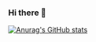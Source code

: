### Hi there 👋

[![Anurag's GitHub stats](https://github-readme-stats.vercel.app/api?username=sillydomnom)](https://github.com/anuraghazra/github-readme-stats)

<!--
**Dommicrafter/Dommicrafter** is a ✨ _special_ ✨ repository because its `README.md` (this file) appears on your GitHub profile.

Here are some ideas to get you started:

- 🔭 I’m currently working on ...
- 🌱 I’m currently learning ...
- 👯 I’m looking to collaborate on ...
- 🤔 I’m looking for help with ...
- 💬 Ask me about ...
- 📫 How to reach me: ...
- 😄 Pronouns: ...
- ⚡ Fun fact: ...
-->

